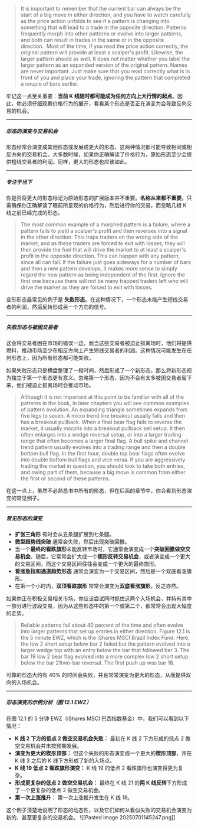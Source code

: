 >It is important to remember that the current bar can always be the start of a big move in either direction, and you have to watch carefully as the price action unfolds to see if a pattern is changing into something that will lead to a trade in the opposite direction. Patterns frequently morph into other patterns or evolve into larger patterns, and both can result in trades in the same or in the opposite direction.  Most of the time, if you read the price action correctly, the original pattern will provide at least a scalper's profit. Likewise, the larger pattern should as well. It does not matter whether you label the larger pattern as an expanded version of the original pattern. Names are never important. Just make sure that you read correctly what is in front of you and place your trade, ignoring the pattern that completed a couple of bars earlier.

牢记这一点至关重要：**当前 K 线随时都可能成为任何方向上大行情的起点**。因此，你必须仔细观察价格行为的展开，看看某个形态是否正在演变为会导致反向交易的机会。

---
##### 形态的演变与交易机会

形态经常会演变成其他形态或发展成更大的形态，这两种情况都可能导致相同或相反方向的交易机会。大多数时候，如果你正确解读了价格行为，原始形态至少会提供短线交易者的利润。同样，更大的形态也应该如此。

---
##### 专注于当下

你是否将更大的形态标记为原始形态的扩展版本并不重要。**名称从来都不重要**。只需确保你正确解读了眼前所呈现的价格行为，然后进行你的交易，而忽略几根 K 线之前已经完成的形态。

>The most common example of a morphed pattern is a failure, where a pattern fails to yield a scalper's profit and then reverses into a signal in the other direction. This traps traders on the wrong side of the market, and as these traders are forced to exit with losses, they will then provide the fuel that will drive the market to at least a scalper's profit in the opposite direction. This can happen with any pattern, since all can fail. If the failure just goes sideways for a number of bars and then a new pattern develops, it makes more sense to simply regard the new pattern as being independent of the first. Ignore the first one because there will not be many trapped traders left who will drive the market as they are forced to exit with losses.

变形形态最常见的例子是 **失败形态**。在这种情况下，一个形态未能产生短线交易者的利润，然后反转形成另一个方向的信号。

---
##### 失败形态与被困交易者

这会将交易者困在市场的错误一边，而当这些交易者被迫止损离场时，他们将提供燃料，推动市场至少在相反方向上产生短线交易者的利润。这种情况可能发生在任何形态上，因为所有形态都可能失败。

如果失败形态只是横盘整理了一段时间，然后形成了一个新形态，那么将新形态视为独立于第一个形态更有意义。忽略第一个形态，因为不会有太多被困交易者留下来，他们被迫止损离场时会推动市场。

>Although it is not important at this point to be familiar with all of the patterns in the book, in later chapters you will see common examples of pattern evolution. An expanding triangle sometimes expands from five legs to seven. A micro trend line breakout usually fails and then has a breakout pullback. When a final bear flag fails to reverse the market, it usually morphs into a breakout pullback sell setup. It then often enlarges into a wedge reversal setup, or into a larger trading range that often becomes a larger final flag. A bull spike and channel trend pattern usually evolves into a trading range and then a double bottom bull flag. In the first hour, double top bear flags often evolve into double bottom bull flags and vice versa. If you are aggressively trading the market in question, you should look to take both entries, and swing part of them, because a big move is common from either the first or second of these patterns.

在这一点上，虽然不必熟悉书中所有的形态，但在后面的章节中，你会看到形态演变的常见例子。

---
##### 常见形态的演变

- **扩张三角形** 有时会从五条腿扩展到七条腿。
- **微型趋势线突破** 通常会失败，然后出现突破回撤。
- 当一个**最终的看跌旗形**未能反转市场时，它通常会演变成一个**突破回撤做空交易机会**。随后，它常常会扩大成一个**楔形反转交易机会**，或者演变成一个更大的交易区间，而这个交易区间往往会变成一个更大的最终旗形。
- **看涨急拉和通道趋势形态** 通常会演变为一个交易区间，然后是一个双底看涨旗形。
- 在第一个小时内，**双顶看跌旗形** 常常会演变为**双底看涨旗形**，反之亦然。

如果你正在积极交易相关市场，你应该尝试同时抓住这两个入场机会，并持有其中一部分进行波段交易，因为从这些形态中的第一个或第二个，都常常会出现大幅度的走势。

>Reliable patterns fail about 40 percent of the time and often evolve into larger patterns that set up entries in either direction. Figure 12.1 is the 5 minute EWZ, which is the iShares MSCI Brazil Index Fund. Here, the low 2 short setup below bar 2 failed but the pattern evolved into a larger wedge top with an entry below the bar that followed bar 3.
>The bar 19 low 2 bear flag evolved into a more complex low 2 short setup below the bar 21two-bar reversal. The first push up was bar 18.

可靠的形态大约有 40% 的时间会失败，并且常常演变为更大的形态，从而提供双向的入场机会。

---
##### 形态演变的示例分析（图 12.1 EWZ）

在图 12.1 的 5 分钟 EWZ（iShares MSCI 巴西指数基金）中，我们可以看到以下情况：

- **K 线 2 下方的低点 2 做空交易机会失败：** 最初在 K 线 2 下方形成的低点 2 做空交易机会并未按预期发展。
- **演变为更大的楔形顶部：** 但这个失败的形态演变成一个更大的**楔形顶部**，并在 K 线 3 之后的 K 线下方形成了新的入场点。
- **K 线 19 低点 2 看跌旗形演变：** K 线 19 的低点 2 看跌旗形也演变得更为复杂。
- **形成更复杂的低点 2 做空交易机会：** 最终在 K 线 21 的**两 K 线反转**下方形成了一个更复杂的低点 2 做空交易机会。
- **第一次上涨推升：** 第一次上涨推升发生在 K 线 18。

这个例子清楚地说明了形态的动态性，以及它们如何从看似失败的交易机会演变为新的、甚至更复杂的交易机会。
![[Pasted image 20250701145247.png]]
